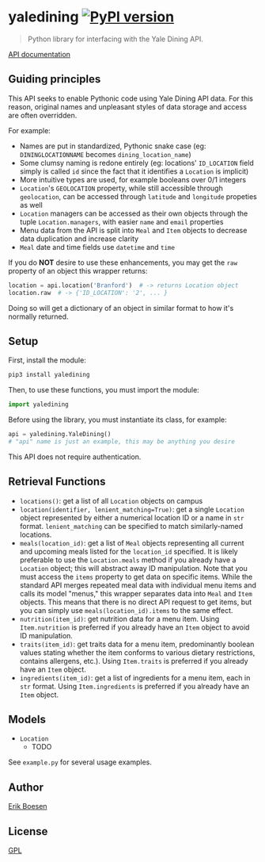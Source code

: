 # yaledining [![PyPI version](https://badge.fury.io/py/yaledining.svg)](https://badge.fury.io/py/yaledining)

> Python library for interfacing with the Yale Dining API.

[API documentation](https://developers.yale.edu/yale-dining)

## Guiding principles
This API seeks to enable Pythonic code using Yale Dining API data. For this reason, original names and unpleasant styles of data storage and access are often overridden.

For example:
- Names are put in standardized, Pythonic snake case (eg: `DININGLOCATIONNAME` becomes `dining_location_name`)
- Some clumsy naming is redone entirely (eg: locations' `ID_LOCATION` field simply is called `id` since the fact that it identifies a `Location` is implicit)
- More intuitive types are used, for example booleans over 0/1 integers
- `Location`'s `GEOLOCATION` property, while still accessible through `geolocation`, can be accessed through `latitude` and `longitude` propeties as well
- `Location` managers can be accessed as their own objects through the tuple `Location.managers`, with easier `name` and `email` properties
- Menu data from the API is split into `Meal` and `Item` objects to decrease data duplication and increase clarity
- `Meal` date and time fields use `datetime` and `time`

If you do **NOT** desire to use these enhancements, you may get the `raw` property of an object this wrapper returns:
```py
location = api.location('Branford')  # -> returns Location object
location.raw  # -> {'ID_LOCATION': '2', ... }
```
Doing so will get a dictionary of an object in similar format to how it's normally returned.

## Setup
First, install the module:

```sh
pip3 install yaledining
```

Then, to use these functions, you must import the module:

```py
import yaledining
```

Before using the library, you must instantiate its class, for example:

```py
api = yaledining.YaleDining()
# "api" name is just an example, this may be anything you desire
```

This API does not require authentication.

## Retrieval Functions
- `locations()`: get a list of all `Location` objects on campus
- `location(identifier, lenient_matching=True)`: get a single `Location` object represented by either a numerical location ID or a name in `str` format. `lenient_matching` can be specified to match similarly-named locations.
- `meals(location_id)`: get a list of `Meal` objects representing all current and upcoming meals listed for the `location_id` specified. It is likely preferable to use the `Location.meals` method if you already have a `Location` object; this will abstract away ID manipulation. Note that you must access the `items` property to get data on specific items. While the standard API merges repeated meal data with individual menu items and calls its model "menus," this wrapper separates data into `Meal` and `Item` objects. This means that there is no direct API request to get items, but you can simply use `meals(location_id).items` to the same effect.
- `nutrition(item_id)`: get nutrition data for a menu item. Using `Item.nutrition` is preferred if you already have an `Item` object to avoid ID manipulation.
- `traits(item_id)`: get traits data for a menu item, predominantly boolean values stating whether the item conforms to various dietary restrictions, contains allergens, etc.). Using `Item.traits` is preferred if you already have an `Item` object.
- `ingredients(item_id)`: get a list of ingredients for a menu item, each in `str` format. Using `Item.ingredients` is preferred if you already have an `Item` object.

## Models
* `Location`
    * TODO

See `example.py` for several usage examples.

## Author
[Erik Boesen](https://github.com/ErikBoesen)

## License
[GPL](LICENSE)
